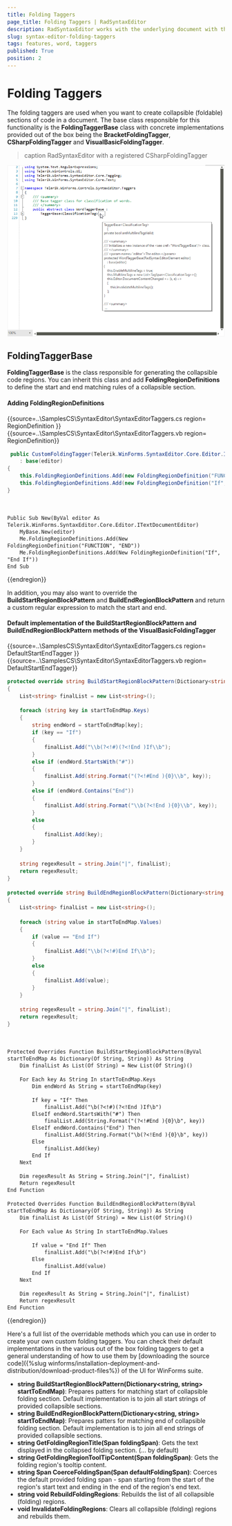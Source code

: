 ```yaml
---
title: Folding Taggers
page_title: Folding Taggers | RadSyntaxEditor
description: RadSyntaxEditor works with the underlying document with the help of taggers. 
slug: syntax-editor-folding-taggers
tags: features, word, taggers
published: True
position: 2
---
```


# Folding Taggers

The folding taggers are used when you want to create collapsible (foldable) sections of code in a document. The base class responsible for this functionality is the **FoldingTaggerBase** class with concrete implementations provided out of the box being the **BracketFoldingTagger**, **CSharpFoldingTagger** and **VisualBasicFoldingTagger**.

>caption RadSyntaxEditor with a registered CSharpFoldingTagger

![syntax-editor-folding-taggers001](images/syntax-editor-folding-taggers001.png)
 

## FoldingTaggerBase

**FoldingTaggerBase** is the class responsible for generating the collapsible code regions. You can inherit this class and add **FoldingRegionDefinitions** to define the start and end matching rules of a collapsible section.

#### Adding FoldingRegionDefinitions

{{source=..\SamplesCS\SyntaxEditor\SyntaxEditorTaggers.cs region= RegionDefinition }}
{{source=..\SamplesCS\SyntaxEditor\SyntaxEditorTaggers.vb region= RegionDefinition}}

````C#
 public CustomFoldingTagger(Telerik.WinForms.SyntaxEditor.Core.Editor.ITextDocumentEditor editor)
    : base(editor)
{
    this.FoldingRegionDefinitions.Add(new FoldingRegionDefinition("FUNCTION", "END"));
    this.FoldingRegionDefinitions.Add(new FoldingRegionDefinition("If", "End If"));
}
         

````
````VB.NET

Public Sub New(ByVal editor As Telerik.WinForms.SyntaxEditor.Core.Editor.ITextDocumentEditor)
    MyBase.New(editor)
    Me.FoldingRegionDefinitions.Add(New FoldingRegionDefinition("FUNCTION", "END"))
    Me.FoldingRegionDefinitions.Add(New FoldingRegionDefinition("If", "End If"))
End Sub

````

{{endregion}}

In addition, you may also want to override the **BuildStartRegionBlockPattern** and **BuildEndRegionBlockPattern** and return a custom regular expression to match the start and end.

#### Default implementation of the BuildStartRegionBlockPattern and BuildEndRegionBlockPattern methods of the VisualBasicFoldingTagger

{{source=..\SamplesCS\SyntaxEditor\SyntaxEditorTaggers.cs region= DefaultStartEndTagger }}
{{source=..\SamplesCS\SyntaxEditor\SyntaxEditorTaggers.vb region= DefaultStartEndTagger}}

````C#
protected override string BuildStartRegionBlockPattern(Dictionary<string, string> startToEndMap)
{
    List<string> finalList = new List<string>();

    foreach (string key in startToEndMap.Keys)
    {
        string endWord = startToEndMap[key];
        if (key == "If")
        {
            finalList.Add("\\b(?<!#)(?<!End )If\\b");
        }
        else if (endWord.StartsWith("#"))
        {
            finalList.Add(string.Format("(?<!#End ){0}\\b", key));
        }
        else if (endWord.Contains("End"))
        {
            finalList.Add(string.Format("\\b(?<!End ){0}\\b", key));
        }
        else
        {
            finalList.Add(key);
        }
    }

    string regexResult = string.Join("|", finalList);
    return regexResult;
}

protected override string BuildEndRegionBlockPattern(Dictionary<string, string> startToEndMap)
{
    List<string> finalList = new List<string>();

    foreach (string value in startToEndMap.Values)
    {
        if (value == "End If")
        {
            finalList.Add("\\b(?<!#)End If\\b");
        }
        else
        {
            finalList.Add(value);
        }
    }

    string regexResult = string.Join("|", finalList);
    return regexResult;
}
         

````
````VB.NET

Protected Overrides Function BuildStartRegionBlockPattern(ByVal startToEndMap As Dictionary(Of String, String)) As String
    Dim finalList As List(Of String) = New List(Of String)()

    For Each key As String In startToEndMap.Keys
        Dim endWord As String = startToEndMap(key)

        If key = "If" Then
            finalList.Add("\b(?<!#)(?<!End )If\b")
        ElseIf endWord.StartsWith("#") Then
            finalList.Add(String.Format("(?<!#End ){0}\b", key))
        ElseIf endWord.Contains("End") Then
            finalList.Add(String.Format("\b(?<!End ){0}\b", key))
        Else
            finalList.Add(key)
        End If
    Next

    Dim regexResult As String = String.Join("|", finalList)
    Return regexResult
End Function

Protected Overrides Function BuildEndRegionBlockPattern(ByVal startToEndMap As Dictionary(Of String, String)) As String
    Dim finalList As List(Of String) = New List(Of String)()

    For Each value As String In startToEndMap.Values

        If value = "End If" Then
            finalList.Add("\b(?<!#)End If\b")
        Else
            finalList.Add(value)
        End If
    Next

    Dim regexResult As String = String.Join("|", finalList)
    Return regexResult
End Function

````

{{endregion}}

Here's a full list of the overridable methods which you can use in order to create your own custom folding taggers. You can check their default implementations in the various out of the box folding taggers to get a general understanding of how to use them by [downloading the source code]({%slug winforms/installation-deployment-and-distribution/download-product-files%}) of the UI for WinForms suite.
* **string BuildStartRegionBlockPattern(Dictionary<string, string> startToEndMap)**: Prepares patters for matching start of collapsible folding section. Default implementation is to join all start strings of provided collapsible sections.
* **string BuildEndRegionBlockPattern(Dictionary<string, string> startToEndMap)**: Prepares patters for matching end of collapsible folding section. Default implementation is to join all end strings of provided collapsible sections.
* **string GetFoldingRegionTitle(Span foldingSpan)**: Gets the text displayed in the collapsed folding section. (... by default)
* **string GetFoldingRegionToolTipContent(Span foldingSpan)**: Gets the folding region's tooltip content.
* **string Span CoerceFoldingSpan(Span defaultFoldingSpan)**: Coerces the default provided folding span - span starting from the start of the region's start text and ending in the end of the region's end text.
* **string void RebuildFoldingRegions**: Rebuilds the list of all collapsible (folding) regions.
* **void InvalidateFoldingRegions**: Clears all collapsible (folding) regions and rebuilds them.

